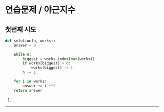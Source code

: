 # 연습문제 / 야근지수

## 첫번째 시도

```python
def solution(n, works):
    answer = 0
    
    while n:
        biggest = works.index(max(works))
        if works[biggest] > 0:
            works[biggest] -= 1
        n -= 1
    
    for i in works:
        answer += i **2
    return answer
```

1. 



___

